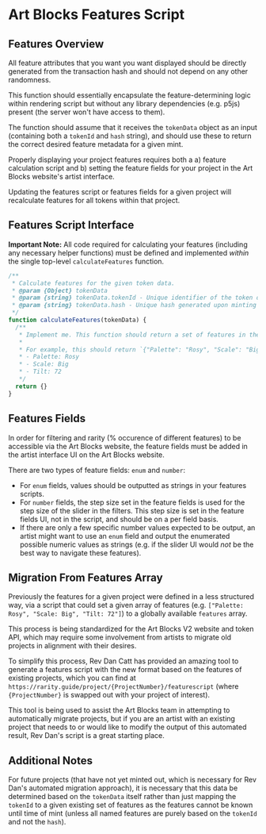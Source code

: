 # Art Blocks Features Script

## Features Overview

All feature attributes that you want you want displayed should be directly generated from the transaction hash and should not depend on any other randomness. 

This function should essentially encapsulate the feature-determining logic within rendering script but without any library dependencies (e.g. p5js) present (the server won't have access to them). 

The function should assume that it receives the `tokenData` object as an input (containing both a `tokenId` and `hash` string), and should use these to return the correct desired feature metadata for a given mint. 

Properly displaying your project features requires both a a) feature calculation script and b) setting the feature fields for your project in the Art Blocks website's artist interface.

Updating the features script or features fields for a given project will recalculate features for all tokens within that project.

## Features Script Interface

**Important Note:** All code required for calculating your features (including any necessary helper functions) must be defined and implemented _within_ the single top-level `calculateFeatures` function.


```js
/**
 * Calculate features for the given token data.
 * @param {Object} tokenData
 * @param {string} tokenData.tokenId - Unique identifier of the token on its contract.
 * @param {string} tokenData.hash - Unique hash generated upon minting the token.
 */
function calculateFeatures(tokenData) {
  /** 
   * Implement me. This function should return a set of features in the format of key-value pair notation.
   * 
   * For example, this should return `{"Palette": "Rosy", "Scale": "Big", "Tilt": 72}` if the desired features for a mint were:
   * - Palette: Rosy
   * - Scale: Big
   * - Tilt: 72
   */
  return {}
}
```

## Features Fields

In order for filtering and rarity (% occurence of different features) to be accessible via the Art Blocks website, the feature fields must be added in the artist interface UI on the Art Blocks website.

There are two types of feature fields: `enum` and `number`:

- For `enum` fields, values should be outputted as strings in your features scripts.
- For `number` fields, the step size set in the feature fields is used for the step size of the slider in the filters. This step size is set in the feature fields UI, not in the script, and should be on a per field basis.
- If there are only a few specific number values expected to be output, an artist might want to use an `enum` field and output the enumerated possible numeric values as strings (e.g. if the slider UI would *not* be the best way to navigate these features).

## Migration From Features Array

Previously the features for a given project were defined in a less structured way, via a script that could set a given array of features (e.g. `["Palette: Rosy", "Scale: Big", "Tilt: 72"]`) to a globally available `features` array. 

This process is being standardized for the Art Blocks V2 website and token API, which may require some involvement from artists to migrate old projects in alignment with their desires. 

To simplify this process, Rev Dan Catt has provided an amazing tool to generate a features script with the new format based on the features of existing projects, which you can find at `https://rarity.guide/project/{ProjectNumber}/featurescript` (where `{ProjectNumber}` is swapped out with your project of interest).

This tool is being used to assist the Art Blocks team in attempting to automatically migrate projects, but if you are an artist with an existing project that needs to or would like to modify the output of this automated result, Rev Dan's script is a great starting place.

## Additional Notes

For future projects (that have not yet minted out, which is necessary for Rev Dan's automated migration approach), it is necessary that this data be determined based on the `tokenData` itself rather than just mapping the `tokenId` to a given existing set of features as the features cannot be known until time of mint (unless all named features are purely based on the `tokenId` and not the `hash`).

